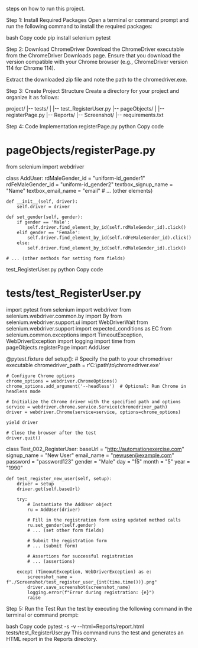 steps on how to run this project.

Step 1: Install Required Packages
Open a terminal or command prompt and run the following command to install the required packages:

bash
Copy code
pip install selenium pytest

Step 2: Download ChromeDriver
Download the ChromeDriver executable from the ChromeDriver Downloads page. Ensure that you download the version compatible with your Chrome browser (e.g., ChromeDriver version 114 for Chrome 114).

Extract the downloaded zip file and note the path to the chromedriver.exe.

Step 3: Create Project Structure
Create a directory for your project and organize it as follows:


project/
|-- tests/
|   |-- test_RegisterUser.py
|-- pageObjects/
|   |-- registerPage.py
|-- Reports/
|-- Screenshot/
|-- requirements.txt


Step 4: Code Implementation
registerPage.py
python
Copy code
# pageObjects/registerPage.py

from selenium import webdriver

class AddUser:
    rdMaleGender_id = "uniform-id_gender1"
    rdFeMaleGender_id = "uniform-id_gender2"
    textbox_signup_name = "Name"
    textbox_email_name = "email"
    # ... (other elements)

    def __init__(self, driver):
        self.driver = driver

    def set_gender(self, gender):
        if gender == 'Male':
            self.driver.find_element_by_id(self.rdMaleGender_id).click()
        elif gender == 'Female':
            self.driver.find_element_by_id(self.rdFeMaleGender_id).click()
        else:
            self.driver.find_element_by_id(self.rdMaleGender_id).click()

    # ... (other methods for setting form fields)
test_RegisterUser.py
python
Copy code
# tests/test_RegisterUser.py

import pytest
from selenium import webdriver
from selenium.webdriver.common.by import By
from selenium.webdriver.support.ui import WebDriverWait
from selenium.webdriver.support import expected_conditions as EC
from selenium.common.exceptions import TimeoutException, WebDriverException
import logging
import time
from pageObjects.registerPage import AddUser

@pytest.fixture
def setup():
    # Specify the path to your chromedriver executable
    chromedriver_path = r'C:\path\to\chromedriver.exe'

    # Configure Chrome options
    chrome_options = webdriver.ChromeOptions()
    chrome_options.add_argument('--headless')  # Optional: Run Chrome in headless mode

    # Initialize the Chrome driver with the specified path and options
    service = webdriver.chrome.service.Service(chromedriver_path)
    driver = webdriver.Chrome(service=service, options=chrome_options)

    yield driver

    # Close the browser after the test
    driver.quit()

class Test_002_RegisterUser:
    baseUrl = "http://automationexercise.com"
    signup_name = "New User"
    email_name = "newuser@example.com"
    password = "password123"
    gender = "Male"
    day = "15"
    month = "5"
    year = "1990"

    def test_register_new_user(self, setup):
        driver = setup
        driver.get(self.baseUrl)

        try:
            # Instantiate the AddUser object
            ru = AddUser(driver)

            # Fill in the registration form using updated method calls
            ru.set_gender(self.gender)
            # ... (set other form fields)

            # Submit the registration form
            # ... (submit form)

            # Assertions for successful registration
            # ... (assertions)

        except (TimeoutException, WebDriverException) as e:
            screenshot_name = f"./Screenshot/test_register_user_{int(time.time())}.png"
            driver.save_screenshot(screenshot_name)
            logging.error(f"Error during registration: {e}")
            raise
Step 5: Run the Test
Run the test by executing the following command in the terminal or command prompt:

bash
Copy code
pytest -s -v --html=Reports/report.html tests/test_RegisterUser.py
This command runs the test and generates an HTML report in the Reports directory.
